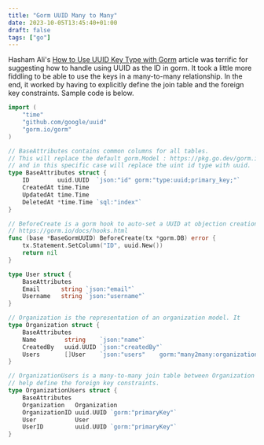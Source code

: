 ```yaml
---
title: "Gorm UUID Many to Many"
date: 2023-10-05T13:45:40+01:00
draft: false
tags: ["go"]
---
```


Hasham Ali's [How to Use UUID Key Type with Gorm](https://medium.com/@the.hasham.ali/how-to-use-uuid-key-type-with-gorm-cc00d4ec7100) article was terrific for suggesting how to handle using UUID as the ID in gorm. It took a little more fiddling to be able to use the keys in a many-to-many
relationship. In the end, it worked by having to explicitly define the join table and the foreign key constraints. Sample code is below.

```go
import (
	"time"
	"github.com/google/uuid"
	"gorm.io/gorm"
)

// BaseAttributes contains common columns for all tables.
// This will replace the default gorm.Model : https://pkg.go.dev/gorm.io/gorm@v1.25.4#Model
// and in this specific case will replace the uint id type with uuid.
type BaseAttributes struct {
	ID        uuid.UUID  `json:"id" gorm:"type:uuid;primary_key;"`
	CreatedAt time.Time
	UpdatedAt time.Time
	DeletedAt *time.Time `sql:"index"`
}

// BeforeCreate is a gorm hook to auto-set a UUID at objection creation time.
// https://gorm.io/docs/hooks.html
func (base *BaseGormUUID) BeforeCreate(tx *gorm.DB) error {
	tx.Statement.SetColumn("ID", uuid.New())
	return nil
}

type User struct {
	BaseAttributes
	Email      string `json:"email"`
	Username   string `json:"username"`
}

// Organization is the representation of an organization model. It
type Organization struct {
	BaseAttributes
	Name        string    `json:"name"`
	CreatedBy   uuid.UUID `json:"createdBy"`
	Users       []User    `json:"users"    gorm:"many2many:organization_users"`
}

// OrganizationUsers is a many-to-many join table between Organization and User. It is created explicitely so as to
// help define the foreign key constraints.
type OrganizationUsers struct {
	BaseAttributes
	Organization   Organization
	OrganizationID uuid.UUID `gorm:"primaryKey"`
	User           User
	UserID         uuid.UUID `gorm:"primaryKey"`
}
```
